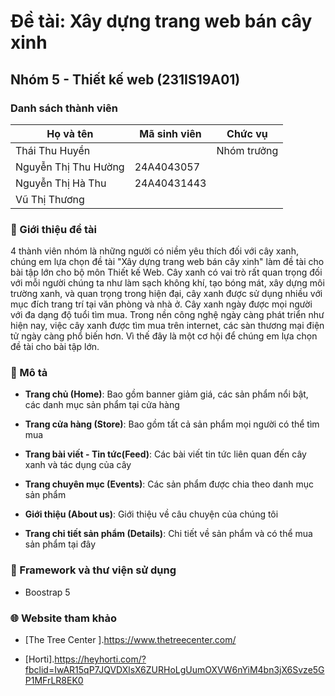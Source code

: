 # Đề tài: Xây dựng trang web bán cây xinh 

## Nhóm 5 - Thiết kế web (231IS19A01)

### Danh sách thành viên

| Họ và tên           | Mã sinh viên | Chức vụ        |
| ------------------  | ------------ | -------------- | 
| Thái Thu Huyền      |              | Nhóm trưởng    | 
| Nguyễn Thị Thu Hường| 24A4043057   |                |
| Nguyễn Thị Hà Thu   | 24A40431443  |                |
| Vũ Thị Thương       |              |                |      

### 📘 Giới thiệu đề tài
4 thành viên nhóm là những người có niềm yêu thích đối với cây xanh, chúng em lựa chọn đề tài "Xây dựng trang web bán cây xinh" làm đề tài cho bài tập lớn cho bộ môn Thiết kế Web. 
Cây xanh có vai trò rất quan trọng đối với mỗi người chúng ta như làm sạch không khí, tạo bóng mát, xây dựng môi trường xanh, và quan trọng trong hiện đại, cây xanh được sử dụng nhiều với mục đích trang trí tại văn phòng và nhà ở. Cây xanh ngày được mọi người với đa dạng độ tuổi tìm mua. 
Trong nền công nghệ ngày càng phát triển như hiện nay, việc cây xanh được tìm mua trên internet, các sàn thương mại điện tử ngày càng phổ biến hơn. Vì thế đây là một cơ hội để chúng em lựa chọn đề tài cho bài tập lớn. 

### 📖 Mô tả

- **Trang chủ (Home)**: Bao gồm banner giảm giá, các sản phẩm nổi bật, các danh mục sản phẩm tại cửa hàng

- **Trang cửa hàng (Store)**: Bao gồm tất cả sản phẩm mọi người có thể tìm mua

- **Trang bài viết - Tin tức(Feed)**: Các bài viết tin tức liên quan đến cây xanh và tác dụng của cây
  
- **Trang chuyên mục (Events)**: Các sản phẩm được chia theo danh mục sản phẩm

- **Giới thiệu (About us)**: Giới thiệu về câu chuyện của chúng tôi
  
- **Trang chi tiết sản phẩm (Details)**: Chi tiết về sản phẩm và có thể mua sản phẩm tại đây

### 🚀 Framework và thư viện sử dụng
- Boostrap 5

### 🌐 Website tham khảo

- [The Tree Center ].https://www.thetreecenter.com/
 
- [Horti].https://heyhorti.com/?fbclid=IwAR15qP7JQVDXlsX6ZURHoLgUumOXVW6nYiM4bn3jX6Svze5GP1MFrLR8EK0
 

